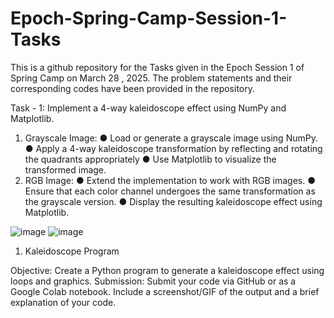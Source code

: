 # Epoch-Spring-Camp-Session-1-Tasks


This is a github repository for the Tasks given in the Epoch Session 1 of Spring Camp on March 28 , 2025. The problem statements and their corresponding codes have been provided in the repository.

Task - 1:
Implement a 4-way kaleidoscope effect using NumPy and Matplotlib.
1. Grayscale Image:
● Load or generate a grayscale image using NumPy.
● Apply a 4-way kaleidoscope transformation by reflecting and rotating the quadrants appropriately
● Use Matplotlib to visualize the transformed image.
2. RGB Image:
● Extend the implementation to work with RGB images.
● Ensure that each color channel undergoes the same transformation as the grayscale version.
● Display the resulting kaleidoscope effect using Matplotlib.

![image](https://github.com/user-attachments/assets/f3feb341-63df-46a6-b314-abecf39ab52d)
![image](https://github.com/user-attachments/assets/6de2fbaf-7d9e-4c83-9960-d90640db151c)

1. Kaleidoscope Program

Objective: Create a Python program to generate a kaleidoscope effect using loops and graphics.
Submission: Submit your code via GitHub or as a Google Colab notebook. Include a screenshot/GIF of the output and a brief explanation of your code.

